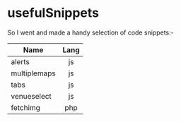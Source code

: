 usefulSnippets 
======

So I went and made a handy selection of code snippets:-

| Name          | Lang          | 
| ------------- |:-------------:| 
|  alerts       |      js       |      
|  multiplemaps |      js       |      
|  tabs         |      js       |      
|  venueselect  |      js       |
|  fetchimg     |      php      |